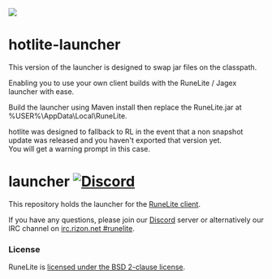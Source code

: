 ![](https://runelite.net/img/logo.png)
# hotlite-launcher  
  
This version of the launcher is designed to swap jar files on the classpath.

Enabling you to use your own client builds with the RuneLite / Jagex launcher with ease.

Build the launcher using Maven install then replace the RuneLite.jar at %USER%\AppData\Local\RuneLite.  

hotlite was designed to fallback to RL in the event that a non snapshot update was released and you haven't exported that version yet.  
You will get a warning prompt in this case.  

# launcher [![Discord](https://img.shields.io/discord/301497432909414422.svg)](https://discord.gg/mePCs8U)

This repository holds the launcher for the [RuneLite client](https://github.com/runelite/runelite).

If you have any questions, please join our [Discord](https://discord.gg/mePCs8U) server or alternatively our IRC channel on [irc.rizon.net #runelite](http://qchat.rizon.net/?channels=runelite&uio=d4).

### License

RuneLite is [licensed under the BSD 2-clause license](https://github.com/runelite/launcher/blob/master/LICENSE).
